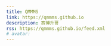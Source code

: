 ```yaml
---
title: QMMMS
link: https://qmmms.github.io
description: 赛博升哥
rss: https://qmmms.github.io/feed.xml
# avatar:
---
```

